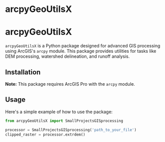 # arcpyGeoUtilsX
# arcpyGeoUtilsX

`arcpyGeoUtilsX` is a Python package designed for advanced GIS processing using ArcGIS's `arcpy` module. This package provides utilities for tasks like DEM processing, watershed delineation, and runoff analysis.

## Installation

**Note:** This package requires ArcGIS Pro with the `arcpy` module.

## Usage

Here's a simple example of how to use the package:

```python
from arcpyGeoUtilsX import SmallProjectsGISprocessing

processor = SmallProjectsGISprocessing('path_to_your_file')
clipped_raster = processor.extrdem()
